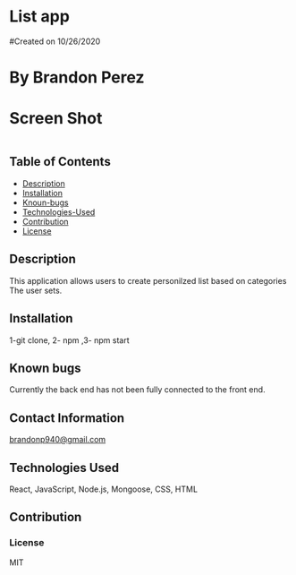 # List app
    
#Created on 10/26/2020

# By Brandon Perez

# Screen Shot
<img src = "">

## Table of Contents
* [Description](#Description)
* [Installation](#Installation)
* [Knoun-bugs](#Known-bugs)
* [Technologies-Used](#Technologies-Used)
* [Contribution](#Contribution)
* [License](License)

## Description 
This application allows users to create personilzed list based on categories The user sets.
    
## Installation
1-git clone, 2- npm ,3- npm start
    
## Known bugs
Currently the back end has not been fully connected to the front end.
    
## Contact Information
brandonp940@gmail.com
    
## Technologies Used 
React, JavaScript, Node.js, Mongoose, CSS, HTML
    
## Contribution

    
### License
MIT


